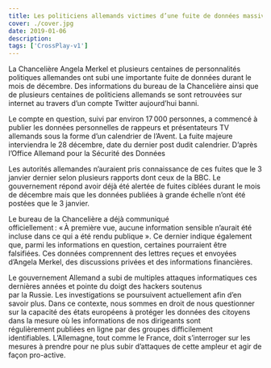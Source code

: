 ```yaml
---
title: Les politiciens allemands victimes d’une fuite de données massive
cover: ./cover.jpg
date: 2019-01-06
description: 
tags: ['CrossPlay-v1']
---
```

La Chancelière Angela Merkel et plusieurs centaines de personnalités politiques allemandes ont subi une importante fuite de données durant le mois de décembre. Des informations du bureau de la Chancelière ainsi que de plusieurs centaines de politiciens allemands se sont retrouvées sur internet au travers d’un compte Twitter aujourd’hui banni. 

Le compte en question, suivi par environ 17 000 personnes, a commencé à publier les données personnelles de rappeurs et présentateurs TV allemands sous la forme d’un calendrier de l’Avent. La fuite majeure interviendra le 28 décembre, date du dernier post dudit calendrier. D’après l’Office Allemand pour la Sécurité des Données 

Les autorités allemandes n’auraient pris connaissance de ces fuites que le 3 janvier dernier selon plusieurs rapports dont ceux de la BBC. Le gouvernement répond avoir déjà été alertée de fuites ciblées durant le mois de décembre mais que les données publiées à grande échelle n’ont été postées que le 3 janvier. 

Le bureau de la Chancelière a déjà communiqué officiellement : « À première vue, aucune information sensible n’aurait été incluse dans ce qui a été rendu publique ». Ce dernier indique également que, parmi les informations en question, certaines pourraient être falsifiées. Ces données comprennent des lettres reçues et envoyées d’Angela Merkel, des discussions privées et des informations financières. 

Le gouvernement Allemand a subi de multiples attaques informatiques ces dernières années et pointe du doigt des hackers soutenus par la Russie. Les investigations se poursuivent actuellement afin d’en savoir plus. Dans ce contexte, nous sommes en droit de nous questionner sur la capacité des états européens à protéger les données des citoyens dans la mesure où les informations de nos dirigeants sont régulièrement publiées en ligne par des groupes difficilement identifiables. L’Allemagne, tout comme le France, doit s’interroger sur les mesures à prendre pour ne plus subir d’attaques de cette ampleur et agir de façon pro-active.

